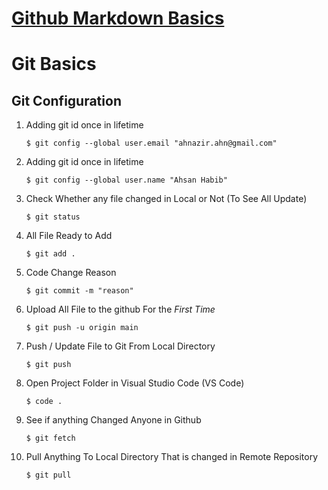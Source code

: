 # [Github Markdown Basics](https://github.com/adam-p/markdown-here/wiki/Markdown-Cheatsheet#headers)
# Git Basics
## Git Configuration
1. Adding git id once in lifetime
    ```shell
    $ git config --global user.email "ahnazir.ahn@gmail.com"
    ```
2. Adding git id once in lifetime
    ```shell
    $ git config --global user.name "Ahsan Habib"	
    ```		
3. Check Whether any file changed in Local or Not (To See All Update)
    ```shell
    $ git status 
    ```
4. All File Ready to Add
    ```shell
    $ git add .		
    ```
5. Code Change Reason
    ```shell
    $ git commit -m "reason"
    ```
6. Upload All File to the github  For the *First Time*
   ```shell
   $ git push -u origin main
   ```
7. Push / Update File to Git From Local Directory
    ```shell
    $ git push
    ```
8. Open Project Folder in Visual Studio Code (VS Code) 
    ```shell
    $ code .
    ```
9. See if anything Changed Anyone in Github
    ```shell
    $ git fetch
    ```
10. Pull Anything To Local Directory That is changed in Remote Repository
    ```shell
    $ git pull
    ```